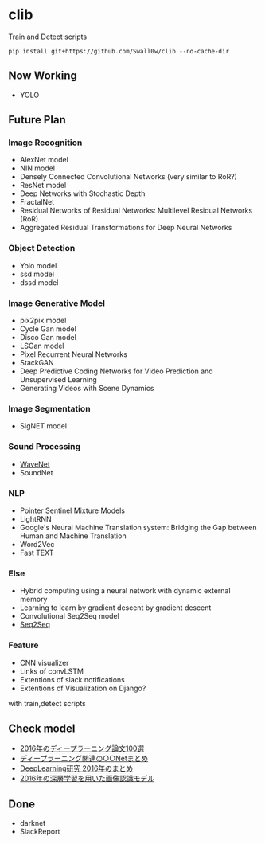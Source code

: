 # clib
Train and Detect scripts

    pip install git+https://github.com/Swall0w/clib --no-cache-dir

## Now Working 

* YOLO

## Future Plan
### Image Recognition

* AlexNet model
* NIN model
* Densely Connected Convolutional Networks (very similar to RoR?)
* ResNet model
* Deep Networks with Stochastic Depth
* FractalNet
* Residual Networks of Residual Networks: Multilevel Residual Networks (RoR)
* Aggregated Residual Transformations for Deep Neural Networks

### Object Detection

* Yolo model
* ssd model
* dssd model

### Image Generative Model
* pix2pix model
* Cycle Gan model
* Disco Gan model
* LSGan model
* Pixel Recurrent Neural Networks
* StackGAN
* Deep Predictive Coding Networks for Video Prediction and Unsupervised Learning
* Generating Videos with Scene Dynamics

### Image Segmentation 

* SigNET model

### Sound Processing

* [WaveNet](https://github.com/musyoku/wavenet)
* SoundNet

### NLP

* Pointer Sentinel Mixture Models
* LightRNN
* Google's Neural Machine Translation system: Bridging the Gap between Human and Machine Translation
* Word2Vec
* Fast TEXT

### Else

* Hybrid computing using a neural network with dynamic external memory
* Learning to learn by gradient descent by gradient descent
* Convolutional Seq2Seq model
* [Seq2Seq](http://qiita.com/kenchin110100/items/b34f5106d5a211f4c004)

### Feature

* CNN visualizer
* Links of convLSTM
* Extentions of slack notifications
* Extentions of Visualization on Django?

with train,detect scripts

## Check model 

* [2016年のディープラーニング論文100選](http://qiita.com/sakaiakira/items/9da1edda802c4884865c)
* [ディープラーニング関連の○○Netまとめ](http://qiita.com/shinya7y/items/8911856125a3109378d6#_reference-a60de5539cc2a2dd8bd7)
* [DeepLearning研究 2016年のまとめ](http://qiita.com/eve_yk/items/f4b274da7042cba1ba76)
* [2016年の深層学習を用いた画像認識モデル](http://qiita.com/aiskoaskosd/items/59c49f2e2a6d76d62798)

## Done

* darknet
* SlackReport

